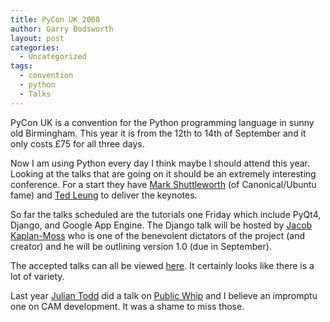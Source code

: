 ```yaml
---
title: PyCon UK 2008
author: Garry Bodsworth
layout: post
categories:
  - Uncategorized
tags:
  - convention
  - python
  - Talks
---
```

PyCon UK is a convention for the Python programming language in sunny old Birmingham. This year it is from the 12th to 14th of September and it only costs £75 for all three days.

Now I am using Python every day I think maybe I should attend this year. Looking at the talks that are going on it should be an extremely interesting conference. For a start they have [Mark Shuttleworth][1] (of Canonical/Ubuntu fame) and [Ted Leung][2] to deliver the keynotes.

So far the talks scheduled are the tutorials one Friday which include PyQt4, Django, and Google App Engine. The Django talk will be hosted by [Jacob Kaplan-Moss][3] who is one of the benevolent dictators of the project (and creator) and he will be outlining version 1.0 (due in September).

The accepted talks can all be viewed [here][4]. It certainly looks like there is a lot of variety.

Last year [Julian Todd][5] did a talk on [Public Whip][6] and I believe an impromptu one on CAM development. It was a shame to miss those.

 [1]: http://www.markshuttleworth.com/
 [2]: http://www.sauria.com/blog/
 [3]: http://www.jacobian.org/
 [4]: http://www.pyconuk.org/talk_abstracts.html
 [5]: http://www.freesteel.co.uk/wpblog/
 [6]: http://www.publicwhip.org.uk/